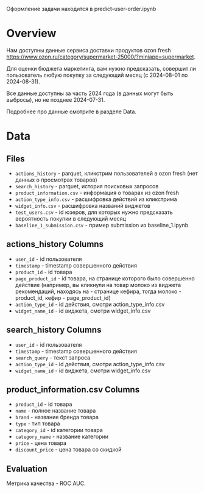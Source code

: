 Оформление задачи находится в predict-user-order.ipynb

# Overview

Нам доступны данные сервиса доставки продуктов ozon fresh https://www.ozon.ru/category/supermarket-25000/?miniapp=supermarket.

Для оценки бюджета маркетинга, вам нужно предсказать, совершит ли пользователь любую покупку за следующий месяц (с 2024-08-01 по 2024-08-31).

Все данные доступны за часть 2024 года (в данных могут быть выбросы), но не позднее 2024-07-31.

Подробнее про данные смотрите в разделе Data.

# Data

## Files

- `actions_history` - parquet, кликстрим пользователей в ozon fresh (нет данных о просмотрах товаров)
- `search_history` - parquet, история поисковых запросов
- `product_information.csv` - информация о товарах из ozon fresh
- `action_type_info.csv` - расшифровка действий из кликстрима
- `widget_info.csv` - расшифровка названий виджетов
- `test_users.csv` - id юзеров, для которых нужно предсказать вероятность покупки в следующий месяц
- `baseline_1_submission.csv` - пример submission из baseline_1.ipynb

## actions_history Columns

- `user_id` - id пользователя
- `timestamp` - timestamp совершенного действия
- `product_id` - id товара
- `page_product_id` - id товара, на странице которого было совершенно действие (например, вы кликнули на товар молоко из виджета рекомендаций, находясь на - странице кефира, тогда молоко - product_id, кефир - page_product_id)
- `action_type_id` - id действия, смотри action_type_info.csv
- `widget_name_id` - id виджета, смотри widget_info.csv

## search_history Columns

- `user_id` - id пользователя
- `timestamp` - timestamp совершенного действия
- `search_query` - текст запроса
- `action_type_id` - id действия, смотри action_type_info.csv
- `widget_name_id` - id виджета, смотри widget_info.csv

## product_information.csv Columns

- `product_id` - id товара
- `name` - полное название товара
- `brand` - название бренда товара
- `type` - тип товара
- `category_id` - id категории товара
- `category_name` - название категории
- `price` - цена товара
- `discount_price` - цена товара со скидкой

## Evaluation

Метрика качества - ROC AUC.
